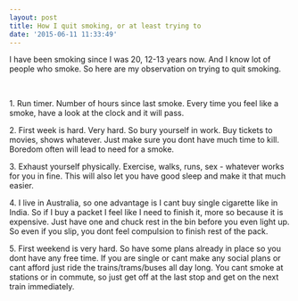 ```yaml
---
layout: post
title: How I quit smoking, or at least trying to
date: '2015-06-11 11:33:49'
---
```


<p>I have been smoking since I was 20, 12-13 years now. And I know lot of people who smoke. So here are my observation on trying to quit smoking.</p><p><br/></p><p>1. Run timer. Number of hours since last smoke. Every time you feel like a smoke, have a look at the clock and it will pass.</p><p>2. First week is hard. Very hard. So bury yourself in work. Buy tickets to movies, shows whatever. Just make sure you dont have much time to kill. Boredom often will lead to need for a smoke.</p><p>3. Exhaust yourself physically. Exercise, walks, runs, sex - whatever works for you in fine. This will also let you have good sleep and make it that much easier.</p><p>4. I live in Australia, so one advantage is I cant buy single cigarette like in India. So if I buy a packet I feel like I need to finish it, more so because it is expensive. Just have one and chuck rest in the bin before you even light up. So even if you slip, you dont feel compulsion to finish rest of the pack.</p><p>5. First weekend is very hard. So have some plans already in place so you dont have any free time. If you are single or cant make any social plans or cant afford just ride the trains/trams/buses all day long. You cant smoke at stations or in commute, so just get off at the last stop and get on the next train immediately.  </p>